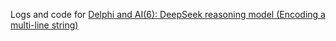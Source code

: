 Logs and code for [Delphi and AI(6): DeepSeek reasoning model (Encoding a multi-line string)](https://www.thedelphigeek.com/2025/01/delphi-and-ai6-deepseek-reasoning-model.html)
